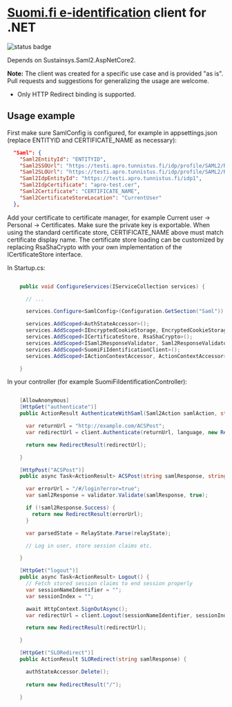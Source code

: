 ﻿# [Suomi.fi e-identification](https://esuomi.fi/suomi-fi-services/suomi-fi-e-identification/?lang=en) client for .NET

![status badge](https://innofactor-agile.visualstudio.com/_apis/public/build/definitions/8f49bcda-8276-4721-8f2e-aa1f54924edf/16/badge)

Depends on Sustainsys.Saml2.AspNetCore2.

**Note:**
The client was created for a specific use case and is provided "as is". Pull requests and suggestions for generalizing the usage are welcome.

* Only HTTP Redirect binding is supported. 

## Usage example 

First make sure SamlConfig is configured, for example in appsettings.json (replace ENTITYID and CERTIFICATE_NAME as necessary):

```json
  "Saml": {
    "Saml2EntityId": "ENTITYID",
    "Saml2SSOUrl": "https://testi.apro.tunnistus.fi/idp/profile/SAML2/Redirect/SSO",
    "Saml2SLOUrl": "https://testi.apro.tunnistus.fi/idp/profile/SAML2/Redirect/SLO",
    "Saml2IdpEntityId": "https://testi.apro.tunnistus.fi/idp1",
    "Saml2IdpCertificate": "apro-test.cer",
    "Saml2Certificate": "CERTIFICATE_NAME",
    "Saml2CertificateStoreLocation": "CurrentUser"
  },
```

Add your certificate to certificate manager, for example Current user -> Personal -> Certificates. 
Make sure the private key is exportable. When using the standard certificate store, 
CERTIFICATE_NAME above must match certificate display name. The certificate store loading can be customized by
replacing RsaShaCrypto with your own implementation of the ICertificateStore interface.

In Startup.cs:

```csharp

    public void ConfigureServices(IServiceCollection services) {

      // ...

      services.Configure<SamlConfig>(Configuration.GetSection("Saml"));

      services.AddScoped<AuthStateAccessor>();
      services.AddScoped<IEncryptedCookieStorage, EncryptedCookieStorage>();
      services.AddScoped<ICertificateStore, RsaShaCrypto>();
      services.AddScoped<ISaml2ResponseValidator, Saml2ResponseValidator>();
      services.AddScoped<SuomiFiIdentificationClient>();
      services.AddScoped<IActionContextAccessor, ActionContextAccessor>();

    }

```

In your controller (for example SuomiFiIdentificationController):
```csharp

    [AllowAnonymous]
    [HttpGet("authenticate")]
    public ActionResult AuthenticateWithSaml(Saml2Action samlAction, string language = "") {

      var returnUrl = "http://example.com/ACSPost";
      var redirectUrl = client.Authenticate(returnUrl, language, new RelayState(Saml2Action.Register, string.Empty, language));

      return new RedirectResult(redirectUrl);

    }

    [HttpPost("ACSPost")]
    public async Task<ActionResult> ACSPost(string samlResponse, string relayState = "") {

      var errorUrl = "/#/login?error=true";
      var saml2Response = validator.Validate(samlResponse, true);

      if (!saml2Response.Success) {
        return new RedirectResult(errorUrl);
      }

      var parsedState = RelayState.Parse(relayState);

      // Log in user, store session claims etc.

    }

    [HttpGet("logout")]
    public async Task<ActionResult> Logout() {
      // Fetch stored session claims to end session properly
      var sessionNameIdentifier = "";
      var sessionIndex = "";

      await HttpContext.SignOutAsync();
      var redirectUrl = client.Logout(sessionNameIdentifier, sessionIndex);

      return new RedirectResult(redirectUrl);

    }

    [HttpGet("SLORedirect")]
    public ActionResult SLORedirect(string samlResponse) {

      authStateAccessor.Delete();
      
      return new RedirectResult("/");

    }

```
